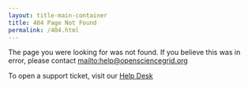 ```yaml
---
layout: title-main-container
title: 404 Page Not Found
permalink: /404.html
---
```


The page you were looking for was not found.
If you believe this was in error, please contact <mailto:help@opensciencegrid.org>

To open a support ticket, visit our [Help Desk](https://support.opensciencegrid.org/support/tickets/new)

